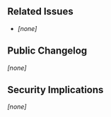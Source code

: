 ## Related Issues
	
- _[none]_
	
## Public Changelog
	
_[none]_
	
## Security Implications
	
_[none]_
